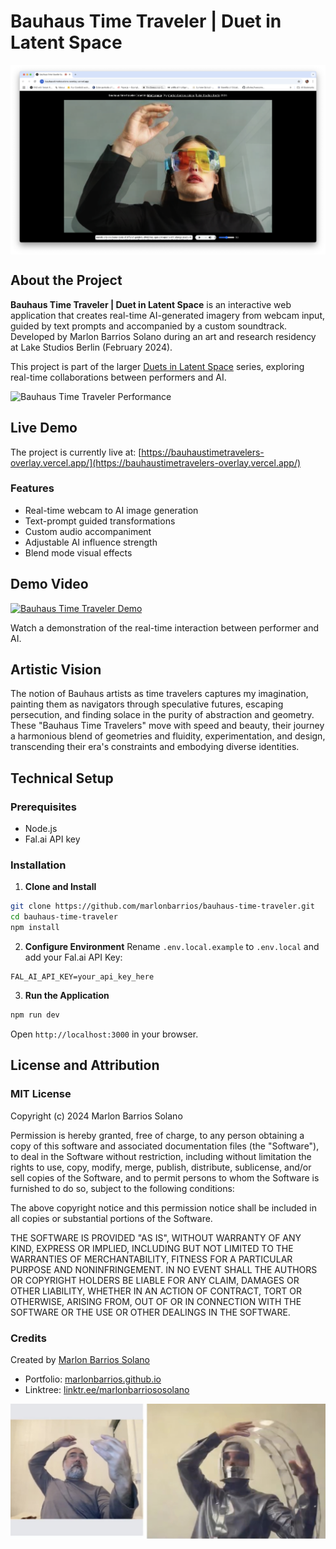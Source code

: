 # Bauhaus Time Traveler | Duet in Latent Space

<div style="display: flex; gap: 20px; margin-bottom: 20px;">
  <img src="public/bauhaus1.png" alt="Bauhaus Time Traveler Interface">
</div>

## About the Project

**Bauhaus Time Traveler | Duet in Latent Space** is an interactive web application that creates real-time AI-generated imagery from webcam input, guided by text prompts and accompanied by a custom soundtrack. Developed by Marlon Barrios Solano during an art and research residency at Lake Studios Berlin (February 2024).

This project is part of the larger [Duets in Latent Space](https://github.com/marlonbarrios/duets-in-latent-space) series, exploring real-time collaborations between performers and AI.


<div style="display: flex; gap: 20px; margin-bottom: 20px;">
 <img src="public/bauhaus2.png" alt="Bauhaus Time Traveler Performance" >
</div>

## Live Demo

The project is currently live at: [https://bauhaustimetravelers-overlay.vercel.app/](https://bauhaustimetravelers-overlay.vercel.app/)

### Features
- Real-time webcam to AI image generation
- Text-prompt guided transformations
- Custom audio accompaniment
- Adjustable AI influence strength
- Blend mode visual effects

## Demo Video

[![Bauhaus Time Traveler Demo](https://img.youtube.com/vi/jUfdvWQZAqE/0.jpg)](https://www.youtube.com/watch?v=jUfdvWQZAqE)

Watch a demonstration of the real-time interaction between performer and AI.

## Artistic Vision

The notion of Bauhaus artists as time travelers captures my imagination, painting them as navigators through speculative futures, escaping persecution, and finding solace in the purity of abstraction and geometry. These "Bauhaus Time Travelers" move with speed and beauty, their journey a harmonious blend of geometries and fluidity, experimentation, and design, transcending their era's constraints and embodying diverse identities.

## Technical Setup

### Prerequisites
- Node.js
- Fal.ai API key

### Installation

1. **Clone and Install**
```bash
git clone https://github.com/marlonbarrios/bauhaus-time-traveler.git
cd bauhaus-time-traveler
npm install
```

2. **Configure Environment**
Rename `.env.local.example` to `.env.local` and add your Fal.ai API Key:
```
FAL_AI_API_KEY=your_api_key_here
```

3. **Run the Application**
```bash
npm run dev
```
Open `http://localhost:3000` in your browser.

## License and Attribution

### MIT License
Copyright (c) 2024 Marlon Barrios Solano

Permission is hereby granted, free of charge, to any person obtaining a copy
of this software and associated documentation files (the "Software"), to deal
in the Software without restriction, including without limitation the rights
to use, copy, modify, merge, publish, distribute, sublicense, and/or sell
copies of the Software, and to permit persons to whom the Software is
furnished to do so, subject to the following conditions:

The above copyright notice and this permission notice shall be included in all
copies or substantial portions of the Software.

THE SOFTWARE IS PROVIDED "AS IS", WITHOUT WARRANTY OF ANY KIND, EXPRESS OR
IMPLIED, INCLUDING BUT NOT LIMITED TO THE WARRANTIES OF MERCHANTABILITY,
FITNESS FOR A PARTICULAR PURPOSE AND NONINFRINGEMENT. IN NO EVENT SHALL THE
AUTHORS OR COPYRIGHT HOLDERS BE LIABLE FOR ANY CLAIM, DAMAGES OR OTHER
LIABILITY, WHETHER IN AN ACTION OF CONTRACT, TORT OR OTHERWISE, ARISING FROM,
OUT OF OR IN CONNECTION WITH THE SOFTWARE OR THE USE OR OTHER DEALINGS IN THE
SOFTWARE.

### Credits
Created by [Marlon Barrios Solano](https://marlonbarrios.github.io/)
- Portfolio: [marlonbarrios.github.io](https://marlonbarrios.github.io/)
- Linktree: [linktr.ee/marlonbarriososolano](https://linktr.ee/marlonbarriososolano)

![Image of performance](https://github.com/marlonbarrios/bauhaus-queer/blob/mondrian/public/image.jpg "image or performance")
